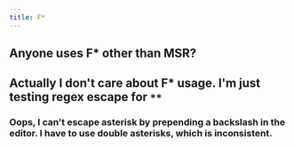 ```yaml
---
title: F*
---
```


## Anyone uses F* other than MSR?
## Actually I don't care about F* usage. I'm just testing regex escape for `**`
### Oops, I can't escape asterisk by prepending a backslash in the editor. I have to use double asterisks, which is inconsistent.
##
